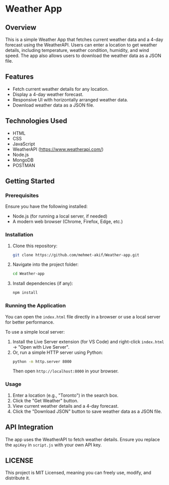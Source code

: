 # Weather App

## Overview
This is a simple Weather App that fetches current weather data and a 4-day forecast using the WeatherAPI. Users can enter a location to get weather details, including temperature, weather condition, humidity, and wind speed. The app also allows users to download the weather data as a JSON file.

## Features
- Fetch current weather details for any location.
- Display a 4-day weather forecast.
- Responsive UI with horizontally arranged weather data.
- Download weather data as a JSON file.

## Technologies Used
- HTML
- CSS
- JavaScript
- WeatherAPI (https://www.weatherapi.com/)
- Node.js
- MongoDB
- POSTMAN

## Getting Started
### Prerequisites
Ensure you have the following installed:
- Node.js (for running a local server, if needed)
- A modern web browser (Chrome, Firefox, Edge, etc.)

### Installation
1. Clone this repository:
   ```sh
   git clone https://github.com/mehmet-akif/Weather-app.git
   ```
2. Navigate into the project folder:
   ```sh
   cd Weather-app
   ```
3. Install dependencies (if any):
   ```sh
   npm install
   ```

### Running the Application
You can open the `index.html` file directly in a browser or use a local server for better performance.

To use a simple local server:
1. Install the Live Server extension (for VS Code) and right-click `index.html` -> "Open with Live Server".
2. Or, run a simple HTTP server using Python:
   ```sh
   python -m http.server 8000
   ```
   Then open `http://localhost:8000` in your browser.

### Usage
1. Enter a location (e.g., "Toronto") in the search box.
2. Click the "Get Weather" button.
3. View current weather details and a 4-day forecast.
4. Click the "Download JSON" button to save weather data as a JSON file.

## API Integration
The app uses the WeatherAPI to fetch weather details. Ensure you replace the `apiKey` in `script.js` with your own API key.


## LICENSE
This project is MIT Licensed, meaning you can freely use, modify, and distribute it.





